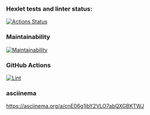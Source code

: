 ### Hexlet tests and linter status:
[![Actions Status](https://github.com/MelkoV/frontend-project-lvl1/workflows/hexlet-check/badge.svg)](https://github.com/MelkoV/frontend-project-lvl1/actions)

### Maintainability
[![Maintainability](https://api.codeclimate.com/v1/badges/c1514206dcd5d6d07c36/maintainability)](https://codeclimate.com/github/MelkoV/frontend-project-lvl1/maintainability)

### GitHub Actions
[![Lint](https://github.com/MelkoV/frontend-project-lvl1/workflows/Linter/badge.svg)](https://github.com/MelkoV/frontend-project-lvl1/actions)

### asciinema
https://asciinema.org/a/cnE06g1jbY2VLO7abQXGBKTWJ